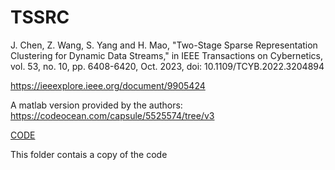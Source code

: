 # TSSRC

J. Chen, Z. Wang, S. Yang and H. Mao, "Two-Stage Sparse Representation Clustering for Dynamic Data Streams," in IEEE Transactions on Cybernetics, vol. 53, no. 10, pp. 6408-6420, Oct. 2023, doi: 10.1109/TCYB.2022.3204894

https://ieeexplore.ieee.org/document/9905424

A matlab version provided by the authors: https://codeocean.com/capsule/5525574/tree/v3

[CODE](two-stages_matlab/)


This folder contais a copy of the code
